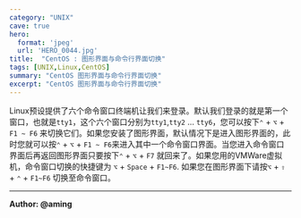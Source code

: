 ```yaml
---
category: "UNIX"
cave: true
hero:
  format: 'jpeg'
  url: 'HERO_0044.jpg'
title:  "CentOS : 图形界面与命令行界面切换"
tags: [UNIX,Linux,CentOS]
summary: "CentOS 图形界面与命令行界面切换"
excerpt: "CentOS 图形界面与命令行界面切换"
---
```

Linux预设提供了六个命令窗口终端机让我们来登录。默认我们登录的就是第一个窗口，也就是`tty1`，这个六个窗口分别为`tty1`,`tty2` … `tty6`，您可以按下`⌃` + `⌥` + `F1 ~ F6` 来切换它们。如果您安装了图形界面，默认情况下是进入图形界面的，此时您就可以按`⌃` + `⌥` + `F1 ~ F6`来进入其中一个命令窗口界面。当您进入命令窗口界面后再返回图形界面只要按下`⌃` + `⌥` + `F7` 就回来了。如果您用的VMWare虚拟机，命令窗口切换的快捷键为 `⌥` + `Space` + `F1~F6`. 如果您在图形界面下请按`⌥` + `⇧` + `⌃` + `F1~F6` 切换至命令窗口。

---
**Author: @aming**
